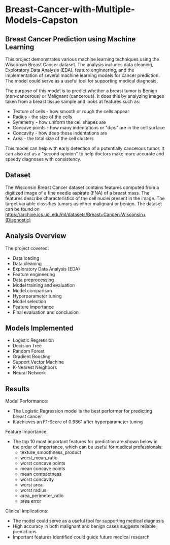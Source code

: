 # Breast-Cancer-with-Multiple-Models-Capston
## Breast Cancer Prediction using Machine Learning
This project demonstrates various machine learning techniques using the Wisconsin Breast Cancer dataset. The analysis includes data cleaning, Exploratory Data Analysis (EDA), feature engineering, and the implementation of several machine learning models for cancer prediction. The model could serve as a useful tool for supporting medical diagnosis.

The purpose of this model is to predict whether a breast tumor is Benign (non-cancerous) or Malignant (cancerous). It does this by analyzing images taken from a breast tissue sample and looks at features such as:

- Texture of cells - how smooth or rough the cells appear
- Radius - the size of the cells
- Symmetry - how uniform the cell shapes are
- Concave points - how many indentations or "dips" are in the cell surface
- Concavity - how deep these indentations are
- Area - the total size of the cell clusters

This model can help with early detection of a potentially cancerous tumor. It can also act as a "second opinion" to help doctors make more accurate and speedy diagnoses with consistency.

## Dataset
The Wisconsin Breast Cancer dataset contains features computed from a digitized image of a fine needle aspirate (FNA) of a breast mass. The features describe characteristics of the cell nuclei present in the image. The target variable classifies tumors as either malignant or benign. The dataset can be found on https://archive.ics.uci.edu/ml/datasets/Breast+Cancer+Wisconsin+(Diagnostic)

## Analysis Overview
The project covered:
- Data loading
- Data cleaning 
- Exploratory Data Analysis (EDA)
- Feature engineering
- Data preprocessing
- Model training and evaluation
- Model comparison
- Hyperparameter tuning
- Model selection
- Feature importance
- Final evaluation and conclusion

## Models Implemented
- Logistic Regression
- Decision Tree
- Random Forest
- Gradient Boosting
- Support Vector Machine
- K-Nearest Neighbors
- Neural Network

## Results
Model Performance:
   
 - The Logistic Regression model is the best performer for predicting breast cancer
 - It achieves an F1-Score of 0.9861 after hyperparameter tuning

Feature Importance:
   - The top 10 most important features for prediction are shown below in the order of importance, which can be useful for medical professionals:
        * texture_smoothness_product
        * worst_mean_ratio
        * worst concave points
        * mean concave points
        * mean compactness
        * worst concavity
        * worst area
        * worst radius
        * area_perimeter_ratio
        * area error     

Clinical Implications:
   - The model could serve as a useful tool for supporting medical diagnosis
   - High accuracy in both malignant and benign cases suggests reliable predictions
   - Important features identified could guide future medical research


